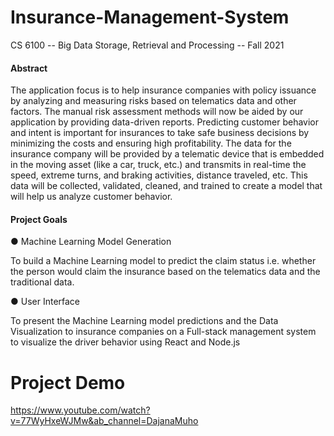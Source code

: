 # Insurance-Management-System

CS 6100 -- Big Data Storage, Retrieval and Processing -- Fall 2021


#### Abstract
The application focus is to help insurance
companies with policy issuance by analyzing and measuring risks
based on telematics data and other factors. The manual risk
assessment methods will now be aided by our application by
providing data-driven reports. Predicting customer behavior and
intent is important for insurances to take safe business decisions
by minimizing the costs and ensuring high profitability. The data
for the insurance company will be provided by a telematic device
that is embedded in the moving asset (like a car, truck, etc.) and
transmits in real-time the speed, extreme turns, and braking
activities, distance traveled, etc. This data will be collected,
validated, cleaned, and trained to create a model that will help us
analyze customer behavior.

#### Project Goals
●  Machine Learning Model Generation

To build a Machine Learning model to predict the claim
status i.e. whether the person would claim the insurance based
on the telematics data and the traditional data.

●  User Interface

To present the Machine Learning model predictions and the
Data Visualization to insurance companies on a Full-stack
management system to visualize the driver behavior using React and Node.js


# Project Demo

https://www.youtube.com/watch?v=77WyHxeWJMw&ab_channel=DajanaMuho 
